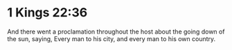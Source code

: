 # 1 Kings 22:36

And there went a proclamation throughout the host about the going down of the sun, saying, Every man to his city, and every man to his own country.